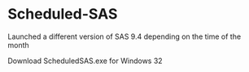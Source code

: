 # Scheduled-SAS
Launched a different version of SAS 9.4 depending on the time of the month

Download ScheduledSAS.exe for Windows 32
